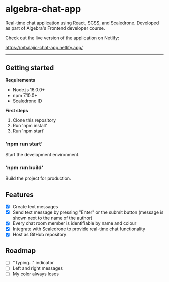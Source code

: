 # algebra-chat-app

Real-time chat application using React, SCSS, and Scaledrone. Developed as part of Algebra's Frontend developer course.

Check out the live version of the application on Netlify:

https://mbalajic-chat-app.netlify.app/

---

## Getting started

**Requirements**

- Node.js 16.0.0+
- npm 7.10.0+
- Scaledrone ID

**First steps**

1. Clone this repository
2. Run 'npm install'
3. Run 'npm start'

### 'npm run start'

Start the development environment.

### 'npm run build'

Build the project for production.

## Features

- [x] Create text messages
- [x] Send text message by pressing "Enter" or the submit button (message is shown next to the name of the author)
- [x] Every chat room member is identifiable by name and colour
- [x] Integrate with Scaledrone to provide real-time chat functionality
- [x] Host as GitHub repository

## Roadmap

- [ ] "Typing..." indicator
- [ ] Left and right messages
- [ ] My color always losos
